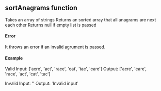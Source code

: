 ## sortAnagrams function

Takes an array of strings
Returns an sorted array that all anagrams are next each other
Returns null if empty list is passed

#### Error
It throws an error if an invalid agrument is passed.

#### Example
Valid Input: ['acre', 'act', 'race', 'cat', 'tac', 'care']
Output: ['acre', 'care', 'race', 'act', 'cat', 'tac']

Invalid Input: ''
Output: 'Invalid input'
